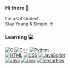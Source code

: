 ### Hi there 👋
I'm a CS student.  
Stay Young & Simple. 🤓
<!--
**driftingdream/DriftingDream** is a ✨ _special_ ✨ repository because its `README.md` (this file) appears on your GitHub profile.

Here are some ideas to get you started:

- 🔭 I’m currently working on ...
- 🌱 I’m currently learning ...
- 👯 I’m looking to collaborate on ...
- 🤔 I’m looking for help with ...
- 💬 Ask me about ...
- 📫 How to reach me: ...
- 😄 Pronouns: ...
- ⚡ Fun fact: ...
-->
### Learning 💻

[![C](https://img.shields.io/badge/-28253a?style=flat&logo=c&logoColor=lightgrey)](https://github.com/topics/c) [![C++](https://img.shields.io/badge/-C++-28253a?style=flat&?logo=c++)](https://github.com/topics/cpp) [![Python](https://img.shields.io/badge/-Python-28253a?style=flat&logo=python)](https://github.com/topics/python)   
[![HTML](https://img.shields.io/badge/-HTML-28253a?style=flat&logo=html5&logoColor=e34f26)](https://github.com/topics/html) [![CSS](https://img.shields.io/badge/-CSS-28253a?style=flat&logo=css3&logoColor=1572b6)](https://github.com/topics/css) [![JavaScript](https://img.shields.io/badge/-JavaScript-28253a?style=flat&logo=javascript)](https://github.com/topics/javascript)     
[![Java](https://img.shields.io/badge/-Java-000000?style=flat&logo=java)](https://github.com/topics/java) [![Java](https://img.shields.io/badge/-swift-28253a?style=flat&logo=swift)](https://github.com/topics/swift) [![Tensorflow](https://img.shields.io/badge/-Tensorflow-28253a?style=flat&logo=tensorflow)](https://github.com/topics/tensorflow)  
